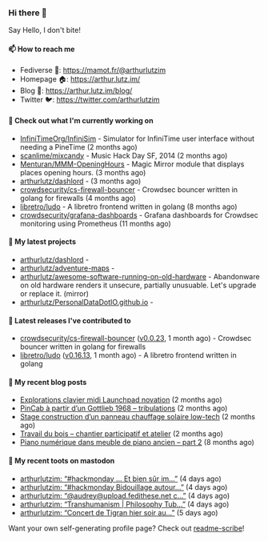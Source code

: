 ### Hi there 👋

Say Hello, I don't bite!

#### 📫 How to reach me

- Fediverse 🐘: https://mamot.fr/@arthurlutzim
- Homepage 🏠: https://arthur.lutz.im/
- Blog 📰: https://arthur.lutz.im/blog/
- Twitter 🐦: https://twitter.com/arthurlutzim

#### 👷 Check out what I'm currently working on

- [InfiniTimeOrg/InfiniSim](https://github.com/InfiniTimeOrg/InfiniSim) - Simulator for InfiniTime user interface without needing a PineTime (2 months ago)
- [scanlime/mixcandy](https://github.com/scanlime/mixcandy) - Music Hack Day SF, 2014 (2 months ago)
- [Menturan/MMM-OpeningHours](https://github.com/Menturan/MMM-OpeningHours) - Magic Mirror module that displays places opening hours. (3 months ago)
- [arthurlutz/dashlord](https://github.com/arthurlutz/dashlord) -  (3 months ago)
- [crowdsecurity/cs-firewall-bouncer](https://github.com/crowdsecurity/cs-firewall-bouncer) - Crowdsec bouncer written in golang for firewalls (4 months ago)
- [libretro/ludo](https://github.com/libretro/ludo) - A libretro frontend written in golang (8 months ago)
- [crowdsecurity/grafana-dashboards](https://github.com/crowdsecurity/grafana-dashboards) - Grafana dashboards for Crowdsec monitoring using Prometheus (11 months ago)

#### 🌱 My latest projects

- [arthurlutz/dashlord](https://github.com/arthurlutz/dashlord) - 
- [arthurlutz/adventure-maps](https://github.com/arthurlutz/adventure-maps) - 
- [arthurlutz/awesome-software-running-on-old-hardware](https://github.com/arthurlutz/awesome-software-running-on-old-hardware) - Abandonware on old hardware renders it unsecure, partially unusuable. Let&#39;s upgrade or replace it. (mirror)
- [arthurlutz/PersonalDataDotIO.github.io](https://github.com/arthurlutz/PersonalDataDotIO.github.io) - 

#### 🔭 Latest releases I've contributed to

- [crowdsecurity/cs-firewall-bouncer](https://github.com/crowdsecurity/cs-firewall-bouncer) ([v0.0.23](https://github.com/crowdsecurity/cs-firewall-bouncer/releases/tag/v0.0.23), 1 month ago) - Crowdsec bouncer written in golang for firewalls
- [libretro/ludo](https://github.com/libretro/ludo) ([v0.16.13](https://github.com/libretro/ludo/releases/tag/v0.16.13), 1 month ago) - A libretro frontend written in golang

#### 📜 My recent blog posts

- [Explorations clavier midi Launchpad novation](https://arthur.lutz.im/blog/2022/02/28/explorations-clavier-midi-launchpad-novation/) (2 months ago)
- [PinCab à partir d’un Gottlieb 1968 – tribulations](https://arthur.lutz.im/blog/2022/02/27/pincab-a-partir-dun-gottlieb-1968-tribulations/) (2 months ago)
- [Stage construction d’un panneau chauffage solaire low-tech](https://arthur.lutz.im/blog/2022/02/27/stage-construction-dun-panneau-chauffage-solaire-low-tech/) (2 months ago)
- [Travail du bois – chantier participatif et atelier](https://arthur.lutz.im/blog/2022/02/24/travail-du-bois-chantier-participatif-et-atelier/) (2 months ago)
- [Piano numérique dans meuble de piano ancien – part 2](https://arthur.lutz.im/blog/2021/08/16/piano-numerique-dans-meuble-de-piano-ancien-part-2/) (8 months ago)

#### 🐘 My recent toots on mastodon

- [arthurlutzim: “#hackmonday ... Et bien sûr im…”](https://mamot.fr/@arthurlutzim/108194348896746187) (4 days ago)
- [arthurlutzim: “#hackmonday Bidouillage autour…”](https://mamot.fr/@arthurlutzim/108194303302773714) (4 days ago)
- [arthurlutzim: “@audrey@upload.fedithese.net c…”](https://mamot.fr/@arthurlutzim/108192380985507941) (4 days ago)
- [arthurlutzim: “Transhumanism | Philosophy Tub…”](https://mamot.fr/@arthurlutzim/108191814818578519) (4 days ago)
- [arthurlutzim: “Concert de Tigran hier soir au…”](https://mamot.fr/@arthurlutzim/108186593769955483) (5 days ago)

Want your own self-generating profile page? Check out [readme-scribe](https://github.com/muesli/readme-scribe)!
